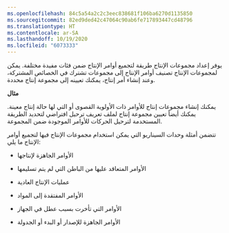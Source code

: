 ```yaml
---
ms.openlocfilehash: 84c5a54a2c2c3eec838681f106ba6270d1135850
ms.sourcegitcommit: 82ed9ded42c47064c90ab6fe717893447cd48796
ms.translationtype: HT
ms.contentlocale: ar-SA
ms.lasthandoff: 10/19/2020
ms.locfileid: "6073333"
---
```

يوفر إعداد مجموعات الإنتاج طريقة لتجميع أوامر الإنتاج ضمن فئات مفيدة مختلفة. يمكن لمجموعات الإنتاج تصنيف أوامر الإنتاج إلى مجموعات تشترك في الخصائص المشتركة، وعند إنشاء أمر إنتاج، يمكنك تعيينه إلى مجموعة إنتاج محددة.

**مثال**

يمكنك إنشاء مجموعات إنتاج للأوامر ذات الأولوية القصوى أو التي لها حالة إنتاج معينة. يمكنك أيضاً تعيين مجموعة إنتاج لملف تعريف ترحيل افتراضي لتحديد الطريقة المستخدمة لترحيل الحركات للأوامر الموجودة ضمن المجموعة.

تتضمن أمثلة وحدات السيناريو التي يمكن استخدام مجموعات الإنتاج فيها لتجميع أوامر الإنتاج ما يلي:

-   الأوامر الجاهزة لإنتاجها

-   الأوامر المتعاقد عليها من الباطن التي لم يتم تسليمها

-   عمليات الإنتاج العادية

-   الأوامر المفتقدة إلى المواد

-   الأوامر التي تأخرت بسبب عطل في الجهاز

-   الأوامر الجاهزة للإصدار أو البدء أو الجدولة

